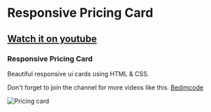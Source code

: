 # Responsive Pricing Card
## [Watch it on youtube](https://youtu.be/jE0A0w_jnf4)
### Responsive Pricing Card
Beautiful responsive ui cards using HTML & CSS.

Don't forget to join the channel for more videos like this. [Bedimcode](https://www.youtube.com/c/Bedimcode)

![Pricing card](/preview.png)
